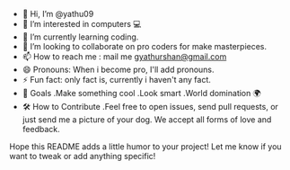 - 👋 Hi, I’m @yathu09
- 👀 I’m interested in computers 💻 
- 🌱 I’m currently learning coding.
- 💞️ I’m looking to collaborate on pro coders for make masterpieces.
- 📫 How to reach me : mail me gyathurshan@gmail.com
- 😄 Pronouns: When i become pro, I'll add pronouns.
- ⚡ Fun fact: only fact is, currently i haven't any fact.
- 🎯 Goals
     .Make something cool
     .Look smart
     .World domination 🌍
- 🛠️ How to Contribute
     .Feel free to open issues, send pull requests, or just send me a picture of your dog. We accept all forms of love and feedback.

Hope this README adds a little humor to your project! Let me know if you want to tweak or add anything specific!






